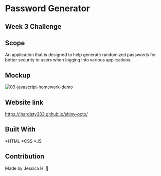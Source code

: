 # Password Generator
## Week 3 Challenge

## Scope
An application that is designed to help generate randomized passwords for better security to users when logging into various applications.

## Mockup 
![03-javascript-homework-demo](https://user-images.githubusercontent.com/82549162/130719073-81304e15-0054-470f-8383-a4625e425878.png)

## Website link 
https://jhardisty333.github.io/shiny-octo/

## Built With
*HTML *CSS *JS

## Contribution
Made by Jessica H. 🖤
